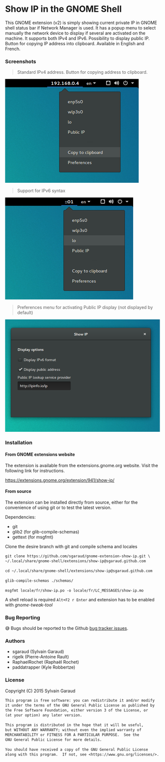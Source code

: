 # Show IP in the GNOME Shell

This GNOME extension (v2) is simply showing current private IP in
GNOME shell status bar if Network Manager is used.  It has a popup
menu to select manually the network device to display if several are
activated on the machine. It supports both IPv4 and IPv6. Possibility to 
display public IP. Button for copying IP address into clipboard. Available in English and French.

### Screenshots

> Standard IPv4 address. Button for copying address to clipboard.

![Show IP extension on GNOME shell, IPv4](show_ipv4_screenshot.png?raw=true
 "Show IPv4 GNOME extension")

> Support for IPv6 syntax

![Show IP extension on GNOME shell, IPv6 compatible](show_ipv6_screenshot.png?raw=true
 "Show IPv6 GNOME extension")

> Preferences menu for activating Public IP display (not displayed by default)

![Show IP extension preference menu](show_ip_pref_menu_screenshot.png?raw=true
 "Show IP pref menu GNOME extension")


### Installation

#### From GNOME extensions website

The extension is available from the
extensions.gnome.org website. Visit the following link for
instructions.

https://extensions.gnome.org/extension/941/show-ip/

#### From source

The extension can be installed directly from source,
either for the convenience of using git or to test the latest version.

Dependencies:
 * git
 * glib2 (for glib-compile-schemas)
 * gettext (for msgfmt)

Clone the desire branch with git and compile schema and locales 

    git clone https://github.com/sgaraud/gnome-extension-show-ip.git \
    ~/.local/share/gnome-shell/extensions/show-ip@sgaraud.github.com
    
    cd ~/.local/share/gnome-shell/extensions/show-ip@sgaraud.github.com
    
    glib-compile-schemas ./schemas/
    
    msgfmt locale/fr/show-ip.po -o locale/fr/LC_MESSAGES/show-ip.mo

A shell reload is required <code>Alt+F2 r Enter</code> and extension
has to be enabled with *gnome-tweak-tool*

### Bug Reporting

:sweat_smile: Bugs should be reported to the Github [bug tracker
issues](https://github.com/sgaraud/gnome-extension-show-ip/issues).

### Authors

  * sgaraud (Sylvain Garaud)
  * rigelk (Pierre-Antoine Rault)
  * RaphaelRochet (Raphaël Rochet) 
  * paddatrapper (Kyle Robbertze)

### License

Copyright (C) 2015 Sylvain Garaud

    This program is free software: you can redistribute it and/or modify
    it under the terms of the GNU General Public License as published by
    the Free Software Foundation, either version 3 of the License, or
    (at your option) any later version.

    This program is distributed in the hope that it will be useful,
    but WITHOUT ANY WARRANTY; without even the implied warranty of
    MERCHANTABILITY or FITNESS FOR A PARTICULAR PURPOSE.  See the
    GNU General Public License for more details.

    You should have received a copy of the GNU General Public License
    along with this program.  If not, see <https://www.gnu.org/licenses/>.
